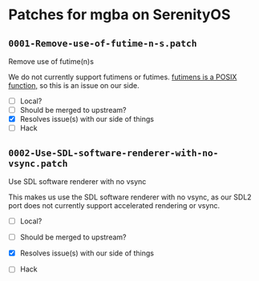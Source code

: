 # Patches for mgba on SerenityOS

## `0001-Remove-use-of-futime-n-s.patch`

Remove use of futime(n)s

We do not currently support futimens or futimes. [futimens is a POSIX function,](https://pubs.opengroup.org/onlinepubs/9699919799/)
so this is an issue on our side.

- [ ] Local?
- [ ] Should be merged to upstream?
- [X] Resolves issue(s) with our side of things
- [ ] Hack

## `0002-Use-SDL-software-renderer-with-no-vsync.patch`

Use SDL software renderer with no vsync

This makes us use the SDL software renderer with no vsync, as our SDL2 port does not currently support accelerated rendering
or vsync.

- [ ] Local?
- [ ] Should be merged to upstream?
- [X] Resolves issue(s) with our side of things
- [ ] Hack

